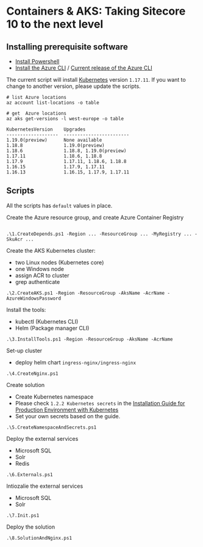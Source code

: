 # Containers & AKS: Taking Sitecore 10 to the next level

## Installing prerequisite software

- [Install Powershell](https://docs.microsoft.com/en-us/powershell/scripting/install/installing-powershell?view=powershell-7)
- [Install the Azure CLI](https://docs.microsoft.com/en-us/cli/azure/install-azure-cli) / [Current release of the Azure CLI](https://aka.ms/installazurecliwindows)

The current script will install [Kubernetes](https://kubernetes.io) version ```1.17.11```. If you want to change to another version, please update the scripts.

``` 
# list Azure locations
az account list-locations -o table

# get  Azure locations
az aks get-versions -l west-europe -o table 

KubernetesVersion    Upgrades
-------------------  ------------------------
1.19.0(preview)      None available
1.18.8               1.19.0(preview)
1.18.6               1.18.8, 1.19.0(preview)
1.17.11              1.18.6, 1.18.8
1.17.9               1.17.11, 1.18.6, 1.18.8
1.16.15              1.17.9, 1.17.11
1.16.13              1.16.15, 1.17.9, 1.17.11
```

## Scripts

All the scripts has ```default``` values in place.

Create the Azure resource group, and create Azure Container Registry 
```

.\1.CreateDepends.ps1 -Region ... -ResourceGroup ... -MyRegistry ... -SkuAcr ... 
```
Create the AKS Kubernetes cluster: 
- two Linux nodes (Kubernetes core)
- one Windows node
- assign ACR to cluster
- grep authenticate
```
.\2.CreateAKS.ps1 -Region -ResourceGroup -AksName -AcrName -AzureWindowsPassword   
```
Install the tools:
- kubectl (Kubernetes CLI)
- Helm (Package manager CLI)
```
.\3.InstallTools.ps1 -Region -ResourceGroup -AksName -AcrName 
```
Set-up cluster
- deploy helm chart ```ingress-nginx/ingress-nginx```
```
.\4.CreateNginx.ps1
```
Create solution
- Create Kubernetes namespace
- Please check ```1.2.2 Kubernetes secrets``` in the [Installation Guide for Production Environment with Kubernetes](https://dev.sitecore.net/~/media/D6D6C46E2A89478D92CA10BCDD19BBEF.ashx)
- Set your own secrets based on the guide.
```
.\5.CreateNamespaceAndSecrets.ps1
```
Deploy the external services
- Microsoft SQL
- Solr
- Redis
```
.\6.Externals.ps1  
```
Intiozalie the external services
- Microsoft SQL
- Solr
```
.\7.Init.ps1
```
Deploy the solution
```
.\8.SolutionAndNginx.ps1
```